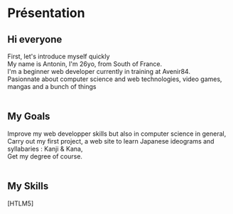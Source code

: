 # Présentation

## Hi everyone <br>

First, let's introduce myself quickly <br>
My name is Antonin, I'm 26yo, from South of France. <br>
I'm a beginner web developer currently in training at Avenir84. <br>
Pasionnate about computer science and web technologies, video games, mangas and a bunch of things <br> <br>

## My Goals <br>
Improve my web developper skills but also in computer science in general, <br>
Carry out my first project, a web site to learn Japanese ideograms and syllabaries : Kanji & Kana, <br>
Get my degree of course. <br> <br>

## My Skills <br>
[HTLM5]




